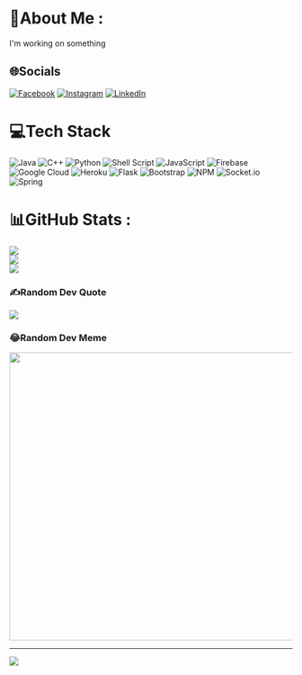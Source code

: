 # 💫About Me :
I'm working on something

## 🌐Socials
[![Facebook](https://img.shields.io/badge/Facebook-%231877F2.svg?logo=Facebook&logoColor=white)](https://facebook.com/thucngyyen) [![Instagram](https://img.shields.io/badge/Instagram-%23E4405F.svg?logo=Instagram&logoColor=white)](https://instagram.com/thucngyyen) [![LinkedIn](https://img.shields.io/badge/LinkedIn-%230077B5.svg?logo=linkedin&logoColor=white)](https://linkedin.com/in/thucngyyen) 

# 💻Tech Stack
![Java](https://img.shields.io/badge/java-%23ED8B00.svg?style=flat&logo=java&logoColor=white) ![C++](https://img.shields.io/badge/c++-%2300599C.svg?style=flat&logo=c%2B%2B&logoColor=white) ![Python](https://img.shields.io/badge/python-3670A0?style=flat&logo=python&logoColor=ffdd54) ![Shell Script](https://img.shields.io/badge/shell_script-%23121011.svg?style=flat&logo=gnu-bash&logoColor=white) ![JavaScript](https://img.shields.io/badge/javascript-%23323330.svg?style=flat&logo=javascript&logoColor=%23F7DF1E) ![Firebase](https://img.shields.io/badge/firebase-%23039BE5.svg?style=flat&logo=firebase) ![Google Cloud](https://img.shields.io/badge/Google%20Cloud-%234285F4.svg?style=flat&logo=google-cloud&logoColor=white) ![Heroku](https://img.shields.io/badge/heroku-%23430098.svg?style=flat&logo=heroku&logoColor=white) ![Flask](https://img.shields.io/badge/flask-%23000.svg?style=flat&logo=flask&logoColor=white) ![Bootstrap](https://img.shields.io/badge/bootstrap-%23563D7C.svg?style=flat&logo=bootstrap&logoColor=white) ![NPM](https://img.shields.io/badge/NPM-%23000000.svg?style=flat&logo=npm&logoColor=white) ![Socket.io](https://img.shields.io/badge/Socket.io-black?style=flat&logo=socket.io&badgeColor=010101) ![Spring](https://img.shields.io/badge/spring-%236DB33F.svg?style=flat&logo=spring&logoColor=white)
# 📊GitHub Stats :
![](https://github-readme-stats.vercel.app/api?username=thucngyyen&theme=radical&hide_border=false&include_all_commits=false&count_private=false)<br/>
![](https://github-readme-streak-stats.herokuapp.com/?user=thucngyyen&theme=radical&hide_border=false)<br/>
![](https://github-readme-stats.vercel.app/api/top-langs/?username=thucngyyen&theme=radical&hide_border=false&include_all_commits=false&count_private=false&layout=compact)

### ✍️Random Dev Quote
![](https://quotes-github-readme.vercel.app/api?type=horizontal&theme=dark)

### 😂Random Dev Meme
<img src="https://random-memer.herokuapp.com/" width="512px"/>

---
[![](https://visitcount.itsvg.in/api?id=thucngyyen&icon=0&color=0)](https://visitcount.itsvg.in)

